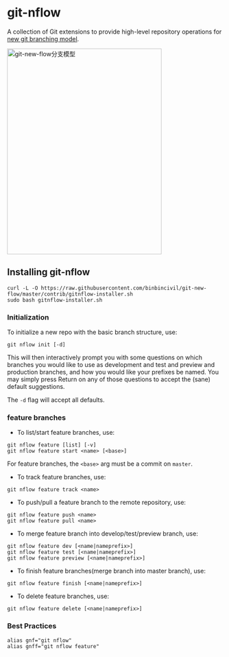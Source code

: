 git-nflow
========

A collection of Git extensions to provide high-level repository operations
for [new git branching model](https://blog.csdn.net/bingospunky/article/details/105931271).

<img src="https://img-blog.csdnimg.cn/20200505131508750.jpeg?x-oss-process=image/watermark,type_ZmFuZ3poZW5naGVpdGk,shadow_10,text_aHR0cHM6Ly9ibG9nLmNzZG4ubmV0L3UwMTE2NDc5NjI=,size_16,color_FFFFFF,t_70" alt="git-new-flow分支模型" width="360" height="480" align="bottom" />

Installing git-nflow
-------------------
```
curl -L -O https://raw.githubusercontent.com/binbincivil/git-new-flow/master/contrib/gitnflow-installer.sh
sudo bash gitnflow-installer.sh
```

### Initialization

To initialize a new repo with the basic branch structure, use:

```
git nflow init [-d]
```

This will then interactively prompt you with some questions on which branches
you would like to use as development and test and preview and production branches, and how you
would like your prefixes be named. You may simply press Return on any of
those questions to accept the (sane) default suggestions.

The ``-d`` flag will accept all defaults.


### feature branches

* To list/start feature branches, use:
```
git nflow feature [list] [-v]
git nflow feature start <name> [<base>]
```
  For feature branches, the `<base>` arg must be a commit on `master`.

* To track feature branches, use:
```
git nflow feature track <name>
```
* To push/pull a feature branch to the remote repository, use:
```
git nflow feature push <name>
git nflow feature pull <name>
```
* To merge feature branch into develop/test/preview branch, use:
```
git nflow feature dev [<name|nameprefix>]
git nflow feature test [<name|nameprefix>]
git nflow feature preview [<name|nameprefix>]
```
* To finish feature branches(merge branch into master branch), use:
```
git nflow feature finish [<name|nameprefix>]
```
* To delete feature branches, use:
```
git nflow feature delete [<name|nameprefix>]
```


### Best Practices

```
alias gnf="git nflow"
alias gnff="git nflow feature"
```